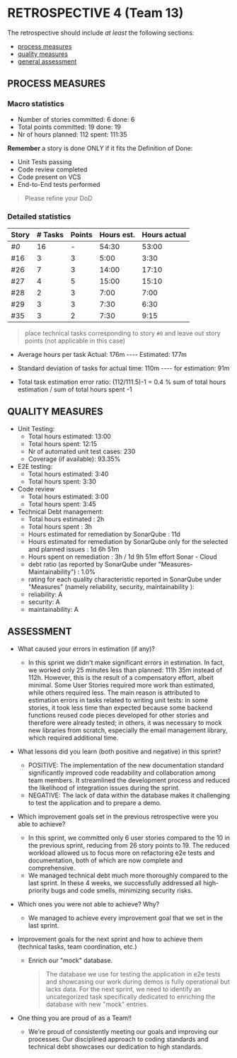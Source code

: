 # RETROSPECTIVE 4 (Team 13)

The retrospective should include _at least_ the following
sections:

- [process measures](#process-measures)
- [quality measures](#quality-measures)
- [general assessment](#assessment)

## PROCESS MEASURES

### Macro statistics

- Number of stories committed: 6 done: 6
- Total points committed: 19 done: 19
- Nr of hours planned: 112 spent: 111:35

**Remember** a story is done ONLY if it fits the Definition of Done:

- Unit Tests passing
- Code review completed
- Code present on VCS
- End-to-End tests performed

> Please refine your DoD

### Detailed statistics

| Story | # Tasks | Points | Hours est. | Hours actual |
| ----- | ------- | ------ | ---------- | ------------ |
| _#0_  | 16      | -      | 54:30      | 53:00        |
| #16   | 3       | 3      | 5:00       | 3:30         |
| #26   | 7       | 3      | 14:00      | 17:10        |
| #27   | 4       | 5      | 15:00      | 15:10        |
| #28   | 2       | 3      | 7:00       | 7:00         |
| #29   | 3       | 3      | 7:30       | 6:30         |
| #35   | 3       | 2      | 7:30       | 9:15         |

> place technical tasks corresponding to story `#0` and leave out story points (not applicable in this case)

- Average hours per task Actual: 176m ---- Estimated: 177m
- Standard deviation of tasks for actual time: 110m ---- for estimation: 91m

- Total task estimation error ratio: (112/111.5)-1 = 0.4 %
  sum of total hours estimation / sum of total hours spent -1

## QUALITY MEASURES

- Unit Testing:
  - Total hours estimated: 13:00
  - Total hours spent: 12:15
  - Nr of automated unit test cases: 230
  - Coverage (if available): 93.35%
- E2E testing:
  - Total hours estimated: 3:40
  - Total hours spent: 3:30
- Code review
  - Total hours estimated: 3:00
  - Total hours spent: 3:45
- Technical Debt management:
  - Total hours estimated : 2h
  - Total hours spent : 3h
  - Hours estimated for remediation by SonarQube : 11d
  - Hours estimated for remediation by SonarQube only for the selected and planned issues : 1d 6h 51m
  - Hours spent on remediation : 3h / 1d 9h 51m effort Sonar - Cloud
  - debt ratio (as reported by SonarQube under "Measures-Maintainability") : 1.0%
  - rating for each quality characteristic reported in SonarQube under "Measures" (namely reliability, security, maintainability ):
  - reliability: A
  - security: A
  - maintainability: A

## ASSESSMENT

- What caused your errors in estimation (if any)?
  + In this sprint we didn't make significant errors in estimation. In fact, we worked only 25 minutes less than planned: 111h 35m instead of 112h. However, this is the result of a compensatory effort, albeit minimal. Some User Stories required more work than estimated, while others required less. The main reason is attributed to estimation errors in tasks related to writing unit tests: in some stories, it took less time than expected because some backend functions reused code pieces developed for other stories and therefore were already tested; in others, it was necessary to mock new libraries from scratch, especially the email management library, which required additional time.

- What lessons did you learn (both positive and negative) in this sprint?

  - POSITIVE: The implementation of the new documentation standard significantly improved code readability and collaboration among team members. It streamlined the development process and reduced the likelihood of integration issues during the sprint.
  - NEGATIVE: The lack of data within the database makes it challenging to test the application and to prepare a demo.

- Which improvement goals set in the previous retrospective were you able to achieve?

  - In this sprint, we committed only 6 user stories compared to the 10 in the previous sprint, reducing from 26 story points to 19. The reduced workload allowed us to focus more on refactoring e2e tests and documentation, both of which are now complete and comprehensive.
  - We managed technical debt much more thoroughly compared to the last sprint. In these 4 weeks, we successfully addressed all high-priority bugs and code smells, minimizing security risks.

- Which ones you were not able to achieve? Why?

  - We managed to achieve every improvement goal that we set in the last sprint.

- Improvement goals for the next sprint and how to achieve them (technical tasks, team coordination, etc.)

  - Enrich our "mock" database.
    > The database we use for testing the application in e2e tests and showcasing our work during demos is fully operational but lacks data. For the next sprint, we need to identify an uncategorized task specifically dedicated to enriching the database with new "mock" entries.

- One thing you are proud of as a Team!!
  - We're proud of consistently meeting our goals and improving our processes. Our disciplined approach to coding standards and technical debt showcases our dedication to high standards.

